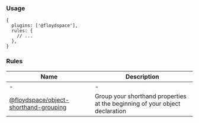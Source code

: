### Usage

```json5
{
  plugins: ['@floydspace'],
  rules: {
    // ...
  },
}
```

### Rules

| Name                                                                       | Description                                                                 |
| -------------------------------------------------------------------------- | --------------------------------------------------------------------------- |
| -                                                                          | -                                                                           |
| [@floydspace/object-shorthand-grouping](docs/object-shorthand-grouping.md) | Group your shorthand properties at the beginning of your object declaration |
